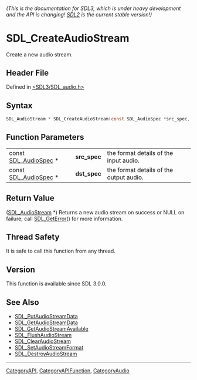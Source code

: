 ###### (This is the documentation for SDL3, which is under heavy development and the API is changing! [SDL2](https://wiki.libsdl.org/SDL2/) is the current stable version!)
# SDL_CreateAudioStream

Create a new audio stream.

## Header File

Defined in [<SDL3/SDL_audio.h>](https://github.com/libsdl-org/SDL/blob/main/include/SDL3/SDL_audio.h)

## Syntax

```c
SDL_AudioStream * SDL_CreateAudioStream(const SDL_AudioSpec *src_spec, const SDL_AudioSpec *dst_spec);
```

## Function Parameters

|                                        |              |                                         |
| -------------------------------------- | ------------ | --------------------------------------- |
| const [SDL_AudioSpec](SDL_AudioSpec) * | **src_spec** | the format details of the input audio.  |
| const [SDL_AudioSpec](SDL_AudioSpec) * | **dst_spec** | the format details of the output audio. |

## Return Value

([SDL_AudioStream](SDL_AudioStream) *) Returns a new audio stream on
success or NULL on failure; call [SDL_GetError](SDL_GetError)() for more
information.

## Thread Safety

It is safe to call this function from any thread.

## Version

This function is available since SDL 3.0.0.

## See Also

- [SDL_PutAudioStreamData](SDL_PutAudioStreamData)
- [SDL_GetAudioStreamData](SDL_GetAudioStreamData)
- [SDL_GetAudioStreamAvailable](SDL_GetAudioStreamAvailable)
- [SDL_FlushAudioStream](SDL_FlushAudioStream)
- [SDL_ClearAudioStream](SDL_ClearAudioStream)
- [SDL_SetAudioStreamFormat](SDL_SetAudioStreamFormat)
- [SDL_DestroyAudioStream](SDL_DestroyAudioStream)

----
[CategoryAPI](CategoryAPI), [CategoryAPIFunction](CategoryAPIFunction), [CategoryAudio](CategoryAudio)

